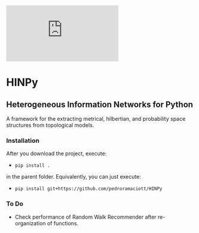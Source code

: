 ![Image of Yaktocat](https://github.com/pedroramaciotti/HINPy/blob/master/docs/logo.pdf)
# HINPy 

## Heterogeneous Information Networks for Python

A framework for the extracting metrical, hilbertian, and probability space structures from topological models.


### Installation
After you download the project, execute:

- `pip install .` 

in the parent folder. Equivalently, you can just execute:

- `pip install git+https://github.com/pedroramaciott/HINPy`

### To Do

- Check performance of Random Walk Recommender after re-organization of functions.
